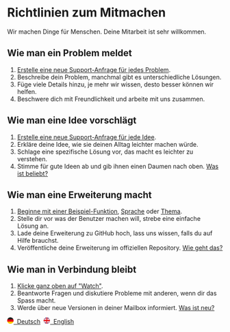 Richtlinien zum Mitmachen
=========================

Wir machen Dinge für Menschen. Deine Mitarbeit ist sehr willkommen.

## Wie man ein Problem meldet

1. [Erstelle eine neue Support-Anfrage für jedes Problem](https://github.com/datenstrom/yellow/issues).
2. Beschreibe dein Problem, manchmal gibt es unterschiedliche Lösungen.
3. Füge viele Details hinzu, je mehr wir wissen, desto besser können wir helfen.
4. Beschwere dich mit Freundlichkeit und arbeite mit uns zusammen.

## Wie man eine Idee vorschlägt

1. [Erstelle eine neue Support-Anfrage für jede Idee](https://github.com/datenstrom/yellow/issues).
2. Erkläre deine Idee, wie sie deinen Alltag leichter machen würde.
3. Schlage eine spezifische Lösung vor, das macht es leichter zu verstehen.
4. Stimme für gute Ideen ab und gib ihnen einen Daumen nach oben. [Was ist beliebt?](https://github.com/datenstrom/yellow/issues?q=is%3Aopen+is%3Aissue+sort%3Areactions-%2B1-desc+label%3Aidea)

## Wie man eine Erweiterung macht

1. [Beginne mit einer Beispiel-Funktion](https://github.com/schulle4u/yellow-extension-example), [Sprache](https://github.com/datenstrom/yellow-extensions/blob/master/languages/english/english-language.txt) oder [Thema](https://github.com/schulle4u/yellow-extension-basic).
2. Stelle dir vor was der Benutzer machen will, strebe eine einfache Lösung an.
2. Lade deine Erweiterung zu GitHub hoch, lass uns wissen, falls du auf Hilfe brauchst.
3.  Veröffentliche deine Erweiterung im offiziellen Repository. [Wie geht das?](https://github.com/datenstrom/yellow-extensions/blob/master/features/release/README-de.md)

## Wie man in Verbindung bleibt 

1. [Klicke ganz oben auf "Watch"](https://github.com/datenstrom/yellow).
2. Beantworte Fragen und diskutiere Probleme mit anderen, wenn dir das Spass macht.
3. Werde über neue Versionen in deiner Mailbox informiert. [Was ist neu?](https://github.com/datenstrom/yellow/releases)

<p>
<a href="CONTRIBUTING-de.md"><img src="https://raw.githubusercontent.com/datenstrom/yellow-extensions/master/features/help/language-de.png" width="15" height="15" alt="Deutsch">&nbsp; Deutsch</a>&nbsp;
<a href="CONTRIBUTING.md"><img src="https://raw.githubusercontent.com/datenstrom/yellow-extensions/master/features/help/language-en.png" width="15" height="15" alt="English">&nbsp; English</a>&nbsp;
</p>
